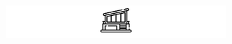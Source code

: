 <p align="center" style="background-color: #fff">
    <img src="./img/imovi-logo.png" alt="iMovi">
</p>
